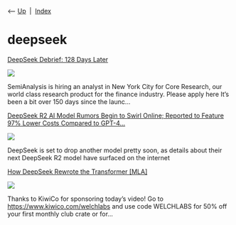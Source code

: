 <div class="nav">

⟵ [Up](index.html)  \|  [Index](index.html)

</div>

# deepseek

<div class="cards">

<div class="card">

<div class="card-title">

[DeepSeek Debrief: 128 Days
Later](https://semianalysis.com/2025/07/03/deepseek-debrief-128-days-later/)

</div>

<div class="card-image">

[![](https://i0.wp.com/semianalysis.com/wp-content/uploads/2025/07/upload-header-new-.png?fit=1023%2C571&ssl=1)](https://semianalysis.com/2025/07/03/deepseek-debrief-128-days-later/)

</div>

SemiAnalysis is hiring an analyst in New York City for Core Research,
our world class research product for the finance industry. Please apply
here It’s been a bit over 150 days since the launc…

</div>

<div class="card">

<div class="card-title">

[DeepSeek R2 AI Model Rumors Begin to Swirl Online; Reported to Feature
97% Lower Costs Compared to
GPT-4…](https://wccftech.com/deepseek-r2-ai-model-rumors-begin-to-swirl-online/)

</div>

<div class="card-image">

[![](https://cdn.wccftech.com/wp-content/uploads/2025/04/DeepSeek-2.jpg)](https://wccftech.com/deepseek-r2-ai-model-rumors-begin-to-swirl-online/)

</div>

DeepSeek is set to drop another model pretty soon, as details about
their next DeepSeek R2 model have surfaced on the internet

</div>

<div class="card">

<div class="card-title">

[How DeepSeek Rewrote the Transformer
\[MLA\]](https://www.youtube.com/watch?v=0VLAoVGf_74)

</div>

<div class="card-image">

[![](https://i.ytimg.com/vi/0VLAoVGf_74/maxresdefault.jpg)](https://www.youtube.com/watch?v=0VLAoVGf_74)

</div>

Thanks to KiwiCo for sponsoring today’s video! Go to
https://www.kiwico.com/welchlabs and use code WELCHLABS for 50% off your
first monthly club crate or for...

</div>

</div>
